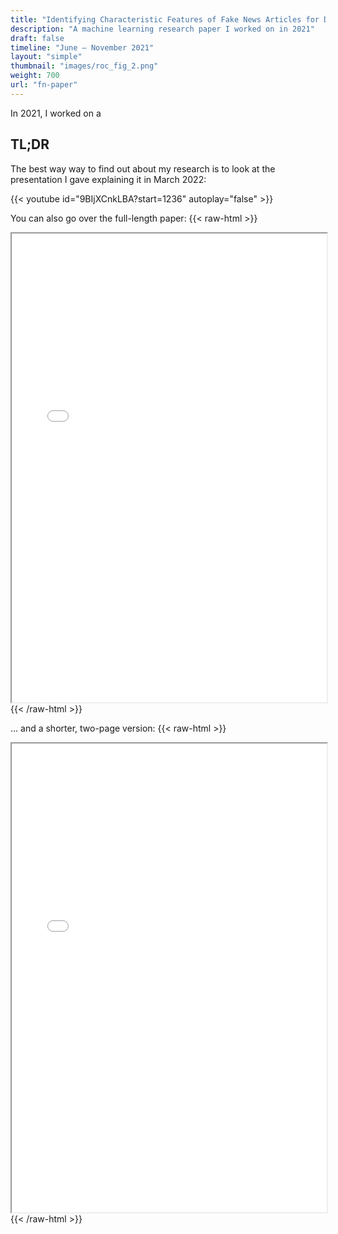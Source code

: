 ```yaml
---
title: "Identifying Characteristic Features of Fake News Articles for Deep Learning-Based Identification"
description: "A machine learning research paper I worked on in 2021"
draft: false
timeline: "June – November 2021"
layout: "simple"
thumbnail: "images/roc_fig_2.png"
weight: 700
url: "fn-paper"
---
```


In 2021, I worked on a 

## TL;DR

The best way way to find out about my research is to look at the presentation I gave explaining it in March 2022:

{{< youtube id="9BIjXCnkLBA?start=1236" autoplay="false" >}}

You can also go over the full-length paper:
{{< raw-html >}}
<iframe src="/fn-paper/FullLength_Paper_IdentifyingCharacteristicFeaturesOfFakeNewsArticlesForDeepLearningBasedIdentification.pdf" width="100%" height="750px"> </iframe>
{{< /raw-html >}}


... and a shorter, two-page version:
{{< raw-html >}}
<iframe src="/fn-paper/2Pager_Paper.pdf" width="100%" height="750px"> </iframe>
{{< /raw-html >}}